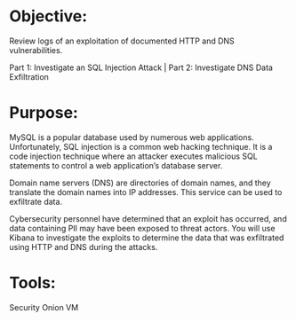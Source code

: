 # Objective:
Review logs of an exploitation of documented HTTP and DNS vulnerabilities.

Part 1: Investigate an SQL Injection Attack |
Part 2: Investigate DNS Data Exfiltration

# Purpose:
MySQL is a popular database used by numerous web applications. Unfortunately, SQL injection is a common web hacking technique. It is a code injection technique where an attacker executes malicious SQL statements to control a web application’s database server.

Domain name servers (DNS) are directories of domain names, and they translate the domain names into IP addresses. This service can be used to exfiltrate data.

Cybersecurity personnel have determined that an exploit has occurred, and data containing PII may have been exposed to threat actors. You  will use Kibana to investigate the exploits to determine the data that was exfiltrated using HTTP and DNS during the attacks.

# Tools:
Security Onion VM
